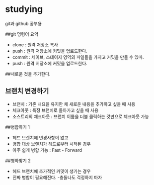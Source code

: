 # studying
git과 github 공부용

##git 명령어 요약

- clone : 원격 저장소 복사
- push : 원격 저장소에 커밋을 업로드한다.
- commit : 세이브, 스테이지 영역의 파일들을 가지고 커밋을 만들 수 있따.
- push : 원격 저장소에 커밋을 업로드한다.


##새로운 것을 추가한다.

## 브랜치 변경하기
- 브랜치 : 기존 내요을 유지한 체 새로운 내용을 추가하고 싶을 때 사용
- 체크아웃 : 특정 브랜치로 돌아가고 싶을 때 사용
- 소스트리의 체크아웃 : 브랜치 이름을 더블 클릭하는 것만으로 체크아웃 가능

##병합하기 1
- 헤드 브랜치에 변경사항이 없고
- 병합 대상 브랜치가 헤드로부터 시작된 경우
- 아주 쉽게 병합 가능 : Fast - Forward

##병하밯기 2
- 헤드 브랜치에 추가적인 커밋이 생기는 경우
- 진짜 병합이 필요해진다.
-충돌나도 걱정하지 마자
